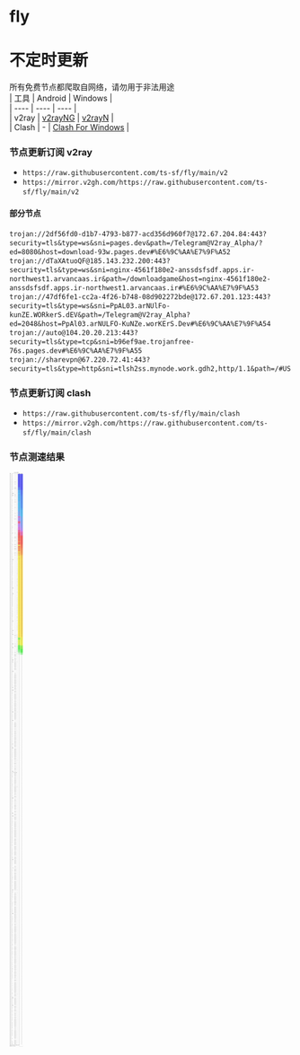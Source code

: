 # fly
# 不定时更新
所有免费节点都爬取自网络，请勿用于非法用途  
|  工具  | Android  | Windows  |  
|  ----  | ----   | ----  |  
| v2ray  | [v2rayNG](https://github.com/2dust/v2rayNG/releases) | [v2rayN](https://github.com/2dust/v2rayN/releases) |  
| Clash  | - | [Clash For Windows](https://github.com/2dust/clashN/releases) | 
  
### 节点更新订阅  v2ray
- `https://raw.githubusercontent.com/ts-sf/fly/main/v2`  
- `https://mirror.v2gh.com/https://raw.githubusercontent.com/ts-sf/fly/main/v2`  

#### 部分节点  
``` 
trojan://2df56fd0-d1b7-4793-b877-acd356d960f7@172.67.204.84:443?security=tls&type=ws&sni=pages.dev&path=/Telegram@V2ray_Alpha/?ed=8080&host=download-93w.pages.dev#%E6%9C%AA%E7%9F%A52
trojan://dTaXAtuoQF@185.143.232.200:443?security=tls&type=ws&sni=nginx-4561f180e2-anssdsfsdf.apps.ir-northwest1.arvancaas.ir&path=/downloadgame&host=nginx-4561f180e2-anssdsfsdf.apps.ir-northwest1.arvancaas.ir#%E6%9C%AA%E7%9F%A53
trojan://47df6fe1-cc2a-4f26-b748-08d902272bde@172.67.201.123:443?security=tls&type=ws&sni=PpAL03.arNUlFo-kunZE.WORkerS.dEV&path=/Telegram@V2ray_Alpha?ed=2048&host=PpAl03.arNULFO-KuNZe.worKErS.Dev#%E6%9C%AA%E7%9F%A54
trojan://auto@104.20.20.213:443?security=tls&type=tcp&sni=b96ef9ae.trojanfree-76s.pages.dev#%E6%9C%AA%E7%9F%A55
trojan://sharevpn@67.220.72.41:443?security=tls&type=http&sni=tlsh2ss.mynode.work.gdh2,http/1.1&path=/#US
```
### 节点更新订阅  clash
- `https://raw.githubusercontent.com/ts-sf/fly/main/clash`  
- `https://mirror.v2gh.com/https://raw.githubusercontent.com/ts-sf/fly/main/clash`  

### 节点测速结果
![image](traffic.png)
